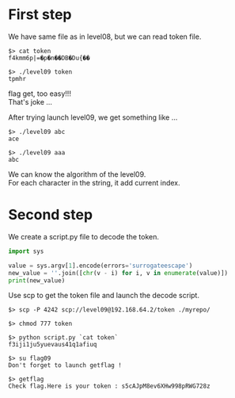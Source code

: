 # First step

We have same file as in level08, but we can read token file.

```shell
$> cat token
f4kmm6p|=�p�n��DB�Du{��  

$> ./level09 token
tpmhr
```

flag get, too easy!!!  
That's joke ...  

After trying launch level09, we get something like ...

```shell
$> ./level09 abc
ace

$> ./level09 aaa
abc
```

We can know the algorithm of the level09.  
For each character in the string, it add current index.  

# Second step

We create a script.py file to decode the token.
```python
import sys

value = sys.argv[1].encode(errors='surrogateescape')
new_value = ''.join([chr(v - i) for i, v in enumerate(value)])
print(new_value)
```

Use scp to get the token file and launch the decode script.

```shell
$> scp -P 4242 scp://level09@192.168.64.2/token ./myrepo/

$> chmod 777 token

$> python script.py `cat token`
f3iji1ju5yuevaus41q1afiuq

$> su flag09
Don't forget to launch getflag !

$> getflag
Check flag.Here is your token : s5cAJpM8ev6XHw998pRWG728z
```